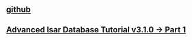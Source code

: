 [github](https://github.com/Mobterest/advanced_isar_database_tutorial_v3.1.0/tree/main)
---
[Advanced Isar Database Tutorial v3.1.0 → Part 1](https://www.youtube.com/watch?v=R3FvZ8L25Mw)
---
